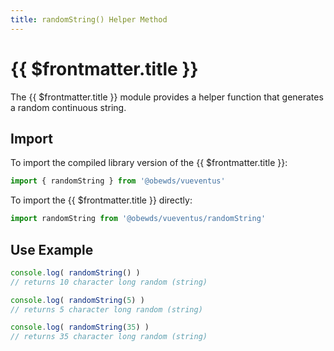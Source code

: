 ```yaml
---
title: randomString() Helper Method
---
```



<script setup>
    import DocsPackageVersion from '../../../src/views/compos/DocsPackageVersion.vue'
</script>



# {{ $frontmatter.title }}

The {{ $frontmatter.title }} module provides a helper function that generates a random continuous string.







## Import

To import the compiled library version of the {{ $frontmatter.title }}:

```javascript
import { randomString } from '@obewds/vueventus'
```

To import the {{ $frontmatter.title }} directly:

```javascript
import randomString from '@obewds/vueventus/randomString'
```






## Use Example

```javascript
console.log( randomString() )
// returns 10 character long random (string)

console.log( randomString(5) )
// returns 5 character long random (string)

console.log( randomString(35) )
// returns 35 character long random (string)
```






<DocsPackageVersion/>
